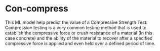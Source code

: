 # Con-compress
This ML model help predict the value of a Compressive Strength Test: Compression testing is a very common testing method that is used to establish the compressive force or crush resistance of a material (In this case concrete) and the ability of the material to recover after a specified compressive force is applied and even held over a defined period of time.
